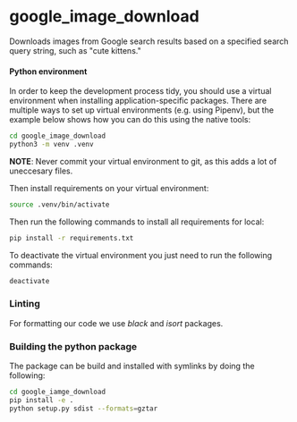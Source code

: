 # google_image_download
Downloads images from Google search results based on a specified search query string, such as "cute kittens."

#### Python environment

In order to keep the development process tidy, you should use a virtual environment when installing
application-specific packages. There are multiple ways to set up virtual environments (e.g. using
Pipenv), but the example below shows how you can do this using the native tools:

```bash
cd google_image_download
python3 -m venv .venv
```

**NOTE**: Never commit your virtual environment to git, as this adds a lot of uneccesary files.

Then install requirements on your virtual environment:

```bash
source .venv/bin/activate
```

Then run the following commands to install all requirements for local:

```bash
pip install -r requirements.txt

```

To deactivate the virtual environment you just need to run the following commands:

```bash
deactivate
```
### Linting
For formatting our code we use *black* and *isort* packages.

### Building the python package

The package can be build and installed with symlinks by doing the following:

```bash
cd google_iamge_download
pip install -e .
python setup.py sdist --formats=gztar
```
